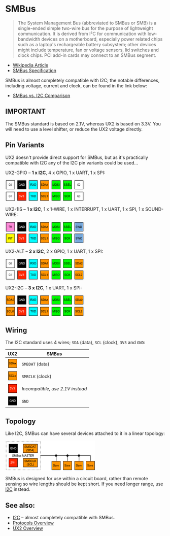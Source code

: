 # SMBus

> The System Management Bus (abbreviated to SMBus or SMB) is a single-ended simple two-wire bus for the purpose of lightweight communication. It is derived from I²C for communication with low-bandwidth devices on a motherboard, especially power related chips such as a laptop's rechargeable battery subsystem; other devices might include temperature, fan or voltage sensors, lid switches and clock chips. PCI add-in cards may connect to an SMBus segment.

* [Wikipedia Article](https://www.wikiwand.com/en/System_Management_Bus)
* [SMBus Specification](http://smbus.org/specs/)

SMBus is almost completely compatible with I2C; the notable differences, including voltage, current and clock, can be found in the link below:

* [SMBus vs. I2C Comparison](https://www.maximintegrated.com/en/app-notes/index.mvp/id/476)

## IMPORTANT

The SMBus standard is based on 2.1V, whereas UX2 is based on 3.3V. You will need to use a level shifter, or reduce the UX2 voltage directly.

## Pin Variants

UX2 doesn't provide direct support for SMBus, but as it's practically compatible with I2C any of the I2C pin variants could be used...

UX2-GPIO – **1 x I2C**, 4 x GPIO, 1 x UART, 1 x SPI:

![UX2-GPIO](../../img/ux2-gpio.png)

UX2-1IS – **1 x I2C**, 1 x 1-WIRE, 1 x INTERRUPT, 1 x UART, 1 x SPI, 1 x SOUND-WIRE:

![UX2-1IS](../../img/ux2-1is.png)

UX2-ALT – **2 x I2C**, 2 x GPIO, 1 x UART, 1 x SPI:

![UX2-ALT](../../img/ux2-alt.png)

UX2-I2C – **3 x I2C**, 1 x UART, 1 x SPI:

![UX2-I2C](../../img/ux2-i2c.png)

## Wiring

The I2C standard uses 4 wires; `SDA` (data), `SCL` (clock), `3V3` and `GND`:

| UX2                        | SMBus                            |
| -------------------------- | -------------------------------- |
| ![SDAx](../../pin/sda.png) | `SMBDAT` (data)                  |
| ![SCLx](../../pin/scl.png) | `SMBCLK` (clock)                 |
| ![3V3](../../pin/3v3.png)  | _Incompatible, use 2.1V instead_ |
| ![GND](../../pin/gnd.png)  | `GND`                            |

## Topology

Like I2C, SMBus can have several devices attached to it in a linear topology:

![SMBus Linear Topology](./smbus.png)

SMBus is designed for use within a circuit board, rather than remote sensing so wire lengths should be kept short. If you need longer range, use [I2C](../i2c/README.md) instead.

## See also:

* [I2C](../i2c/README.md) – almost completely compatible with SMBus.
* [Protocols Overview](../README.md)
* [UX2 Overview](../../README.md)
